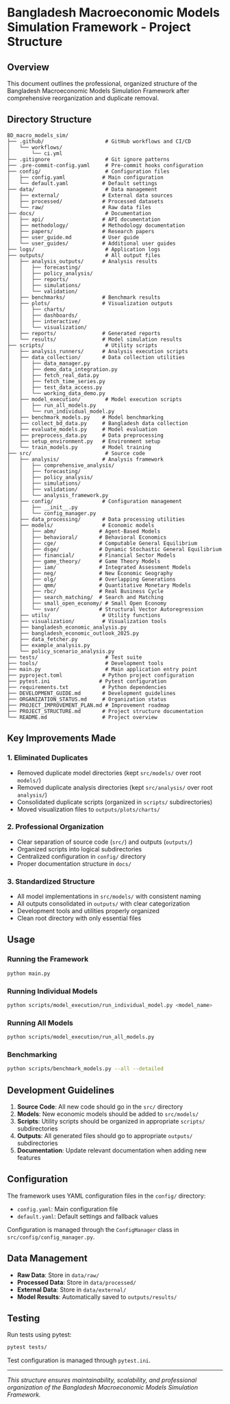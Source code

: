 # Bangladesh Macroeconomic Models Simulation Framework - Project Structure

## Overview
This document outlines the professional, organized structure of the Bangladesh Macroeconomic Models Simulation Framework after comprehensive reorganization and duplicate removal.

## Directory Structure

```
BD_macro_models_sim/
├── .github/                    # GitHub workflows and CI/CD
│   └── workflows/
│       └── ci.yml
├── .gitignore                  # Git ignore patterns
├── .pre-commit-config.yaml     # Pre-commit hooks configuration
├── config/                     # Configuration files
│   ├── config.yaml            # Main configuration
│   └── default.yaml           # Default settings
├── data/                       # Data management
│   ├── external/              # External data sources
│   ├── processed/             # Processed datasets
│   └── raw/                   # Raw data files
├── docs/                       # Documentation
│   ├── api/                   # API documentation
│   ├── methodology/           # Methodology documentation
│   ├── papers/                # Research papers
│   ├── user_guide.md          # User guide
│   └── user_guides/           # Additional user guides
├── logs/                       # Application logs
├── outputs/                    # All output files
│   ├── analysis_outputs/      # Analysis results
│   │   ├── forecasting/
│   │   ├── policy_analysis/
│   │   ├── reports/
│   │   ├── simulations/
│   │   └── validation/
│   ├── benchmarks/            # Benchmark results
│   ├── plots/                 # Visualization outputs
│   │   ├── charts/
│   │   ├── dashboards/
│   │   ├── interactive/
│   │   └── visualization/
│   ├── reports/               # Generated reports
│   └── results/               # Model simulation results
├── scripts/                    # Utility scripts
│   ├── analysis_runners/      # Analysis execution scripts
│   ├── data_collection/       # Data collection utilities
│   │   ├── data_manager.py
│   │   ├── demo_data_integration.py
│   │   ├── fetch_real_data.py
│   │   ├── fetch_time_series.py
│   │   ├── test_data_access.py
│   │   └── working_data_demo.py
│   ├── model_execution/        # Model execution scripts
│   │   ├── run_all_models.py
│   │   └── run_individual_model.py
│   ├── benchmark_models.py    # Model benchmarking
│   ├── collect_bd_data.py     # Bangladesh data collection
│   ├── evaluate_models.py     # Model evaluation
│   ├── preprocess_data.py     # Data preprocessing
│   ├── setup_environment.py   # Environment setup
│   └── train_models.py        # Model training
├── src/                        # Source code
│   ├── analysis/              # Analysis framework
│   │   ├── comprehensive_analysis/
│   │   ├── forecasting/
│   │   ├── policy_analysis/
│   │   ├── simulations/
│   │   ├── validation/
│   │   └── analysis_framework.py
│   ├── config/                # Configuration management
│   │   ├── __init__.py
│   │   └── config_manager.py
│   ├── data_processing/       # Data processing utilities
│   ├── models/                # Economic models
│   │   ├── abm/              # Agent-Based Models
│   │   ├── behavioral/       # Behavioral Economics
│   │   ├── cge/              # Computable General Equilibrium
│   │   ├── dsge/             # Dynamic Stochastic General Equilibrium
│   │   ├── financial/        # Financial Sector Models
│   │   ├── game_theory/      # Game Theory Models
│   │   ├── iam/              # Integrated Assessment Models
│   │   ├── neg/              # New Economic Geography
│   │   ├── olg/              # Overlapping Generations
│   │   ├── qmm/              # Quantitative Monetary Models
│   │   ├── rbc/              # Real Business Cycle
│   │   ├── search_matching/  # Search and Matching
│   │   ├── small_open_economy/ # Small Open Economy
│   │   └── svar/             # Structural Vector Autoregression
│   ├── utils/                 # Utility functions
│   ├── visualization/         # Visualization tools
│   ├── bangladesh_economic_analysis.py
│   ├── bangladesh_economic_outlook_2025.py
│   ├── data_fetcher.py
│   ├── example_analysis.py
│   └── policy_scenario_analysis.py
├── tests/                      # Test suite
├── tools/                      # Development tools
├── main.py                     # Main application entry point
├── pyproject.toml             # Python project configuration
├── pytest.ini                # Pytest configuration
├── requirements.txt           # Python dependencies
├── DEVELOPMENT_GUIDE.md       # Development guidelines
├── ORGANIZATION_STATUS.md     # Organization status
├── PROJECT_IMPROVEMENT_PLAN.md # Improvement roadmap
├── PROJECT_STRUCTURE.md       # Project structure documentation
└── README.md                  # Project overview
```

## Key Improvements Made

### 1. Eliminated Duplicates
- Removed duplicate model directories (kept `src/models/` over root `models/`)
- Removed duplicate analysis directories (kept `src/analysis/` over root `analysis/`)
- Consolidated duplicate scripts (organized in `scripts/` subdirectories)
- Moved visualization files to `outputs/plots/charts/`

### 2. Professional Organization
- Clear separation of source code (`src/`) and outputs (`outputs/`)
- Organized scripts into logical subdirectories
- Centralized configuration in `config/` directory
- Proper documentation structure in `docs/`

### 3. Standardized Structure
- All model implementations in `src/models/` with consistent naming
- All outputs consolidated in `outputs/` with clear categorization
- Development tools and utilities properly organized
- Clean root directory with only essential files

## Usage

### Running the Framework
```bash
python main.py
```

### Running Individual Models
```bash
python scripts/model_execution/run_individual_model.py <model_name>
```

### Running All Models
```bash
python scripts/model_execution/run_all_models.py
```

### Benchmarking
```bash
python scripts/benchmark_models.py --all --detailed
```

## Development Guidelines

1. **Source Code**: All new code should go in the `src/` directory
2. **Models**: New economic models should be added to `src/models/`
3. **Scripts**: Utility scripts should be organized in appropriate `scripts/` subdirectories
4. **Outputs**: All generated files should go to appropriate `outputs/` subdirectories
5. **Documentation**: Update relevant documentation when adding new features

## Configuration

The framework uses YAML configuration files in the `config/` directory:
- `config.yaml`: Main configuration file
- `default.yaml`: Default settings and fallback values

Configuration is managed through the `ConfigManager` class in `src/config/config_manager.py`.

## Data Management

- **Raw Data**: Store in `data/raw/`
- **Processed Data**: Store in `data/processed/`
- **External Data**: Store in `data/external/`
- **Model Results**: Automatically saved to `outputs/results/`

## Testing

Run tests using pytest:
```bash
pytest tests/
```

Test configuration is managed through `pytest.ini`.

---

*This structure ensures maintainability, scalability, and professional organization of the Bangladesh Macroeconomic Models Simulation Framework.*